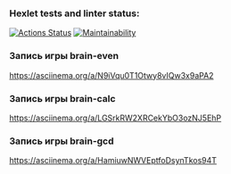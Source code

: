 ### Hexlet tests and linter status:
[![Actions Status](https://github.com/SIAILYA/frontend-project-lvl1/workflows/hexlet-check/badge.svg)](https://github.com/SIAILYA/frontend-project-lvl1/actions)
[![Maintainability](https://api.codeclimate.com/v1/badges/a99a88d28ad37a79dbf6/maintainability)](https://codeclimate.com/github/codeclimate/codeclimate/maintainability)

### Запись игры brain-even  
https://asciinema.org/a/N9iVqu0T1Otwy8vIQw3x9aPA2  


### Запись игры brain-calc
https://asciinema.org/a/LGSrkRW2XRCekYbO3ozNJ5EhP   

### Запись игры brain-gcd  
https://asciinema.org/a/HamiuwNWVEptfoDsynTkos94T
